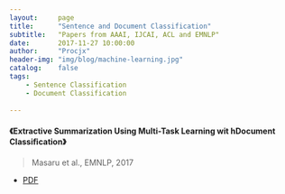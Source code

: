 ```yaml
---
layout:     page
title:      "Sentence and Document Classification"
subtitle:   "Papers from AAAI, IJCAI, ACL and EMNLP"
date:       2017-11-27 10:00:00
author:     "Procjx"
header-img: "img/blog/machine-learning.jpg"
catalog:    false
tags:
    - Sentence Classification
    - Document Classification
    
---
```


#### 《Extractive Summarization Using Multi-Task Learning wit hDocument Classiﬁcation》
> Masaru et al., EMNLP, 2017
- [PDF](http://aclweb.org/anthology/D17-1222)

